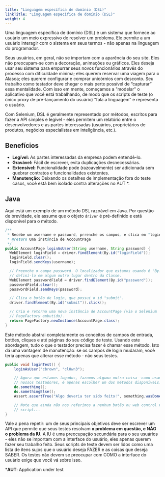 ```yaml
---
title: "Linguagem específica de domínio (DSL)"
linkTitle: "Linguagem específica de domínio (DSL)"
weight: 4
---
```


Uma linguagem específica de domínio (DSL) é um sistema que fornece ao usuário
um meio expressivo de resolver um problema. Ele permite a um usuário
interagir com o sistema em seus termos - não apenas na linguagem do programador.

Seus usuários, em geral, não se importam com a aparência do seu site. Eles não
preocupam-se com a decoração, animações ou gráficos. Eles
deseja usar seu sistema para empurrar seus novos funcionários através do
processo com dificuldade mínima; eles querem reservar uma viagem para o Alasca;
eles querem configurar e comprar unicórnios com desconto. Seu trabalho como
testador deve chegar o mais perto possível de “capturar” essa mentalidade.
Com isso em mente, começamos a "modelar" o aplicativo que você está
trabalhando, de modo que os scripts de teste (o único proxy de pré-lançamento do usuário) “fala a linguagem” e representa o usuário.

Com Selenium, DSL é geralmente representado por métodos, escritos para fazer
a API simples e legível - eles permitem um relatório entre o
desenvolvedores e as partes interessadas (usuários, proprietários de produtos, negócios
especialistas em inteligência, etc.).

## Benefícios

* **Legível:** As partes interessadas da empresa podem entendê-lo.
* **Gravável:** Fácil de escrever, evita duplicações desnecessárias.
* **Extensível:** Funcionalidade pode (razoavelmente) ser adicionada
   sem quebrar contratos e funcionalidades existentes.
* **Manutenção:** Deixando os detalhes de implementação fora do teste
   casos, você está bem isolado contra alterações no AUT *.


## Java

Aqui está um exemplo de um método DSL razoável em Java.
Por questão de brevidade, ele assume que o objeto `driver` é pré-definido
e está disponível para o método.

```java
/**
 * Recebe um username e password, prrenche os campos, e clica em "login".
 * @return Uma instância de AccountPage
 */
public AccountPage loginAsUser(String username, String password) {
  WebElement loginField = driver.findElement(By.id("loginField"));
  loginField.clear();
  loginField.sendKeys(username);

  // Preenche o campo password. O localizador que estamos usando é "By.id", e devemos
  // definí-lo em algum outro lugar dentro da Classe.
  WebElement passwordField = driver.findElement(By.id("password"));
  passwordField.clear();
  passwordField.sendKeys(password);

  // Clica o botão de login, que possui o id "submit".
  driver.findElement(By.id("submit")).click();

  // Cria e retorna uma nova instância de AccountPage (via o Selenium
  // PageFactory embutido).
  return PageFactory.newInstance(AccountPage.class);
}
```

Este método abstrai completamente os conceitos de campos de entrada,
botões, cliques e até páginas do seu código de teste. Usando este
abordagem, tudo o que o testador precisa fazer é chamar esse método. Isto dá
uma vantagem de manutenção: se os campos de login mudaram, você
teria apenas que alterar esse método - não seus testes.

```java
public void loginTest() {
    loginAsUser("cbrown", "cl0wn3");

    // Agora que estamos logados, fazemos alguma outra coisa--como usamos uma DSL para suportar
    // nossos testadores, é apenas escolher um dos métodos disponíveis.
    do.something();
    do.somethingElse();
    Assert.assertTrue("Algo deveria ter sido feito!", something.wasDone());

    // Note que ainda não nos referimos a nenhum botão ou web control nesse
    // script...
}
```

Vale a pena repetir: um de seus principais objetivos deve ser escrever um
API que permite que seus testes resolvam **o problema em questão, e NÃO
o problema da IU**. A IU é uma preocupação secundária para o seu
usuários - eles não se importam com a interface do usuário, eles apenas querem fazer seu trabalho
feito. Seus scripts de teste devem ser lidos como uma lista de itens sujos que o usuário deseja FAZER e as coisas que deseja SABER. Os testes
não devem se preocupar com COMO a interface do usuário exige que você vá
sobre isso.

***AUT**: Application under test

